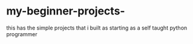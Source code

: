 # my-beginner-projects-
this has the simple projects that i built as starting as a self taught python programmer
